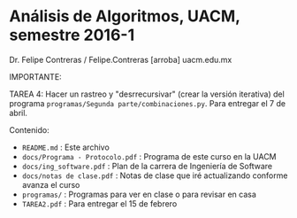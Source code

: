 # Análisis de Algoritmos, UACM, semestre 2016-1

Dr. Felipe Contreras / Felipe.Contreras [arroba] uacm.edu.mx

IMPORTANTE:

TAREA 4: Hacer un rastreo y "desrrecursivar" (crear la versión iterativa) del programa `programas/Segunda parte/combinaciones.py`. Para entregar el 7 de abril.

Contenido:

* `README.md` : Este archivo
* `docs/Programa - Protocolo.pdf` : Programa de este curso en la UACM
* `docs/ing_software.pdf` : Plan de la carrera de Ingeniería de Software
* `docs/notas de clase.pdf` : Notas de clase que iré actualizando conforme avanza el curso
* `programas/` : Programas para ver en clase o para revisar en casa
* `TAREA2.pdf` : Para entregar el 15 de febrero
